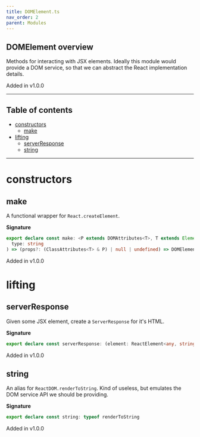 ```yaml
---
title: DOMElement.ts
nav_order: 2
parent: Modules
---
```


## DOMElement overview

Methods for interacting with JSX elements. Ideally this module would provide
a DOM service, so that we can abstract the React implementation details.

Added in v1.0.0

---

<h2 class="text-delta">Table of contents</h2>

- [constructors](#constructors)
  - [make](#make)
- [lifting](#lifting)
  - [serverResponse](#serverresponse)
  - [string](#string)

---

# constructors

## make

A functional wrapper for `React.createElement`.

**Signature**

```ts
export declare const make: <P extends DOMAttributes<T>, T extends Element>(
  type: string
) => (props?: (ClassAttributes<T> & P) | null | undefined) => DOMElement<ClassAttributes<T> & P, T>
```

Added in v1.0.0

# lifting

## serverResponse

Given some JSX element, create a `ServerResponse` for it's HTML.

**Signature**

```ts
export declare const serverResponse: (element: ReactElement<any, string | JSXElementConstructor<any>>) => ServerResponse
```

Added in v1.0.0

## string

An alias for `ReactDOM.renderToString`. Kind of useless, but emulates the
DOM service API we should be providing.

**Signature**

```ts
export declare const string: typeof renderToString
```

Added in v1.0.0

